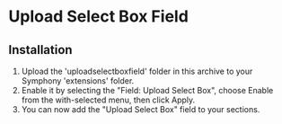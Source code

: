 # Upload Select Box Field

## Installation

1. Upload the 'uploadselectboxfield' folder in this archive to your Symphony 'extensions' folder.
2. Enable it by selecting the "Field: Upload Select Box", choose Enable from the with-selected menu, then click Apply.
3. You can now add the "Upload Select Box" field to your sections.
